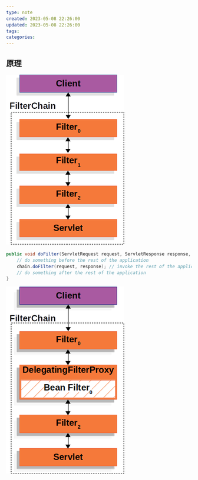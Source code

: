 ```yaml
---
type: note
created: 2023-05-08 22:26:00
updated: 2023-05-08 22:26:00
tags:
categories: 
---
```


## 原理



![](附件/image/SpringSecurity配置_image_1.png)

```java
public void doFilter(ServletRequest request, ServletResponse response, FilterChain chain) {
	// do something before the rest of the application
    chain.doFilter(request, response); // invoke the rest of the application
    // do something after the rest of the application
}
```


![](附件/image/SpringSecurity配置_image_2.png)


